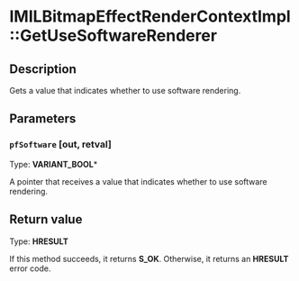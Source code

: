 # IMILBitmapEffectRenderContextImpl::GetUseSoftwareRenderer

## Description

Gets a value that indicates whether to use software rendering.

## Parameters

### `pfSoftware` [out, retval]

Type: **VARIANT_BOOL***

A pointer that receives a value that indicates whether to use software rendering.

## Return value

Type: **HRESULT**

If this method succeeds, it returns **S_OK**. Otherwise, it returns an **HRESULT** error code.
